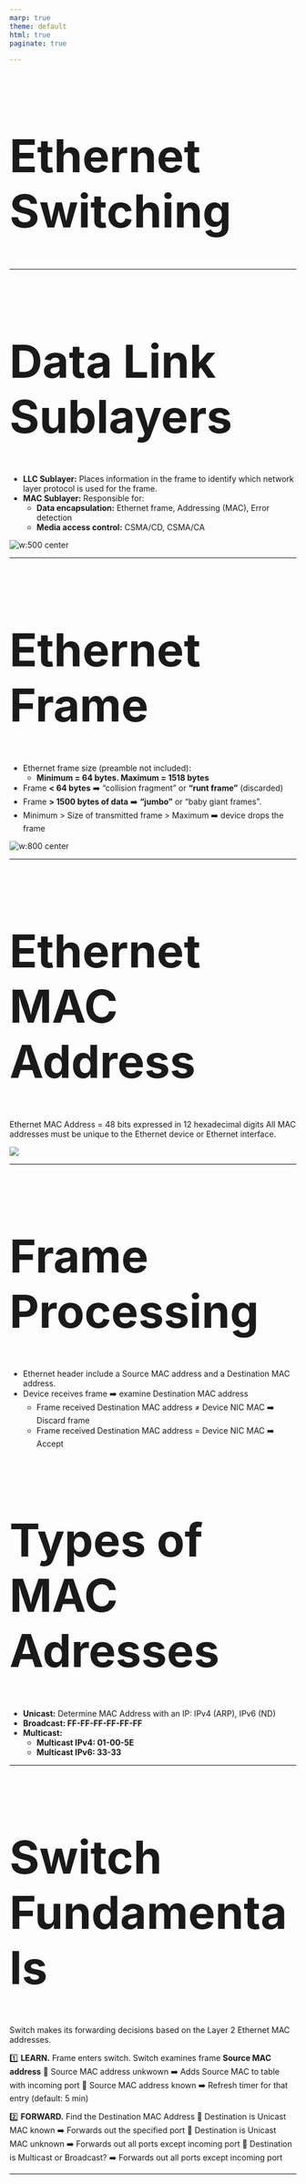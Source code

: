 ```yaml
---
marp: true
theme: default
html: true
paginate: true

---
```

<style>
img[alt~="center"] {
  display: block;
  margin: 0 auto;
}
</style>

<style scoped>
h1 {
  font-size: 80px;
}
</style>

<!-- _class: invert -->

<!-- _paginate: false -->

# Ethernet Switching

<!-- _footer: "📕 CCNA1v7 Module 7 Ethernet Switching\n🧑🏻‍🏫 Pedro Durán" -->

---

# Data Link Sublayers

- **LLC Sublayer:** Places information in the frame to identify which network layer protocol is used for the frame.
- **MAC Sublayer:** Responsible for:
  - **Data encapsulation:** Ethernet frame, Addressing (MAC), Error detection
  - **Media access control:** CSMA/CD, CSMA/CA

![w:500 center](img/datalinksublayers.png)

---

# Ethernet Frame

- Ethernet frame size (preamble not included):
   - **Minimum = 64 bytes. Maximum = 1518 bytes**
- Frame **< 64 bytes** ➡️ “collision fragment” or **“runt frame”** (discarded)
- Frame **> 1500 bytes of data** ➡️ **“jumbo”** or “baby giant frames”.
- Minimum > Size of transmitted frame > Maximum ➡️ device drops the frame

![w:800 center](img/frame.png)

<!-- _footer: 📝 7.1.5 -->

---

# Ethernet MAC Address

Ethernet MAC Address = 48 bits expressed in 12 hexadecimal digits
All MAC addresses must be unique to the Ethernet device or Ethernet interface. 

![](img/macaddress.png)

---

# Frame Processing

- Ethernet header include a Source MAC address and a Destination MAC address.
- Device receives frame ➡️ examine Destination MAC address
  - Frame received Destination MAC address ≠ Device NIC MAC ➡️ Discard frame
  - Frame received Destination MAC address = Device NIC MAC ➡️ Accept

# Types of MAC Adresses
- **Unicast:** Determine MAC Address with an IP: IPv4 (ARP), IPv6 (ND)
- **Broadcast: FF-FF-FF-FF-FF-FF**
- **Multicast:**
  - **Multicast IPv4: 01-00-5E**
  - **Multicast IPv6: 33-33**

---

# Switch Fundamentals

Switch makes its forwarding decisions based on the Layer 2 Ethernet MAC addresses.

1️⃣ **LEARN.** Frame enters switch. Switch examines frame **Source MAC address**
🤔 Source MAC address unkwown ➡️ Adds Source MAC to table with incoming port
🤔 Source MAC address known ➡️ Refresh timer for that entry (default: 5 min)

2️⃣ **FORWARD.** Find the Destination MAC Address
🤔 Destination is Unicast MAC known ➡️ Forwards out the specified port
🤔 Destination is Unicast MAC unknown ➡️ Forwards out all ports except incoming port
🤔 Destination is Multicast or Broadcast? ➡️ Forwards out all ports except incoming port

---

# Frame Forwarding Methods on Cisco Switches

- **Store-and-forward switching:**
Receives the entire frame and computes the CRC.
🤔 CRC valid? ➡️ Forwards frame
🤔 CRC invalid? ➡️ Discards frame
- **Cut-through switching:**
  - **Fast-forward switching:** forwards after reading the destination address.
  - **Fragment-free switching:** switch stores and performs an error check on the first 64 bytes of the frame before forwarding.

---

# Duplex and Speed Settings

- **Full-duplex:** Both ends of the connection can send and receive simultaneously.
- **Half-duplex:** Only one end of the connection can send at a time.

⚠️ Gigabit Ethernet ports only operate in full-duplex. 

**Best practice:** configure both Ethernet switch ports as full-duplex.

# Auto-MDIX
Most switch devices now support the automatic medium-dependent interface crossover (auto-MDIX) feature. When enabled, the switch automatically detects the type of cable attached to the port and configures the interfaces accordingly. (`mdix auto`)

<!-- _footer: 📝 7.4.5 + 7.5.2 -->